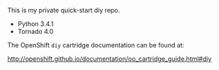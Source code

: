 This is my private quick-start diy repo. 

* Python 3.4.1
* Tornado 4.0


The OpenShift `diy` cartridge documentation can be found at:

http://openshift.github.io/documentation/oo_cartridge_guide.html#diy

